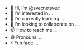 - 👋 Hi, I’m @svecnetsvec
- 👀 I’m interested in ...
- 🌱 I’m currently learning ...
- 💞️ I’m looking to collaborate on ...
- 📫 How to reach me ...
- 😄 Pronouns: ...
- ⚡ Fun fact: ...

<!---
svecnetsvec/svecnetsvec is a ✨ special ✨ repository because its `README.md` (this file) appears on your GitHub profile.
You can click the Preview link to take a look at your changes.
--->
